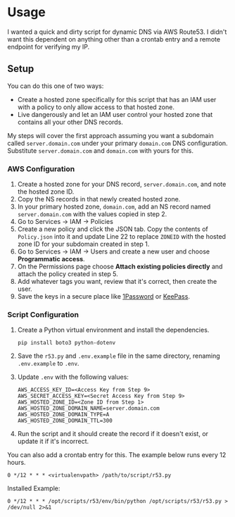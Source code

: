 # Usage

I wanted a quick and dirty script for dynamic DNS via AWS Route53. I didn't want this dependent on anything other than a crontab entry and a remote endpoint for verifying my IP.

## Setup

You can do this one of two ways:

* Create a hosted zone specifically for this script that has an IAM user with a policy to only allow access to that hosted zone.
* Live dangerously and let an IAM user control your hosted zone that contains all your other DNS records.

My steps will cover the first approach assuming you want a subdomain called `server.domain.com` under your primary `domain.com` DNS configuration. Substitute `server.domain.com` and `domain.com` with yours for this.

### AWS Configuration

1. Create a hosted zone for your DNS record, `server.domain.com`, and note the hosted zone ID.
2. Copy the NS records in that newly created hosted zone.
3. In your primary hosted zone, `domain.com`, add an NS record named `server.domain.com` with the values copied in step 2.
4. Go to Services -> IAM -> Policies
5. Create a new policy and click the JSON tab. Copy the contents of `Policy.json` into it and update Line 22 to replace `ZONEID` with the hosted zone ID for your subdomain created in step 1.
6. Go to Services -> IAM -> Users and create a new user and choose **Programmatic access**.
7. On the Permissions page choose **Attach existing policies directly** and attach the policy created in step 5.
8. Add whatever tags you want, review that it's correct, then create the user.
9. Save the keys in a secure place like [1Password](https://1password.com/) or [KeePass](https://keepass.info/).

### Script Configuration

1. Create a Python virtual environment and install the dependencies.

    `pip install boto3 python-dotenv`

2. Save the `r53.py` and `.env.example` file in the same directory, renaming `.env.example` to `.env`.
3. Update `.env` with the following values:

    ```
    AWS_ACCESS_KEY_ID=<Access Key from Step 9>
    AWS_SECRET_ACCESS_KEY=<Secret Access Key from Step 9>
    AWS_HOSTED_ZONE_ID=<Zone ID from Step 1>
    AWS_HOSTED_ZONE_DOMAIN_NAME=server.domain.com
    AWS_HOSTED_ZONE_DOMAIN_TYPE=A
    AWS_HOSTED_ZONE_DOMAIN_TTL=300
    ```

4. Run the script and it should create the record if it doesn't exist, or update it if it's incorrect.

You can also add a crontab entry for this. The example below runs every 12 hours.

```
0 */12 * * * <virtualenvpath> /path/to/script/r53.py
```

Installed Example:

```
0 */12 * * * /opt/scripts/r53/env/bin/python /opt/scripts/r53/r53.py > /dev/null 2>&1
```
